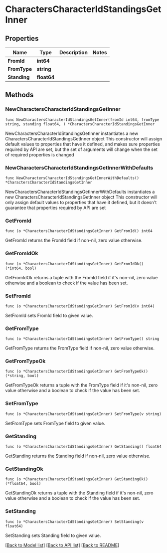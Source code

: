 # CharactersCharacterIdStandingsGetInner

## Properties

Name | Type | Description | Notes
------------ | ------------- | ------------- | -------------
**FromId** | **int64** |  | 
**FromType** | **string** |  | 
**Standing** | **float64** |  | 

## Methods

### NewCharactersCharacterIdStandingsGetInner

`func NewCharactersCharacterIdStandingsGetInner(fromId int64, fromType string, standing float64, ) *CharactersCharacterIdStandingsGetInner`

NewCharactersCharacterIdStandingsGetInner instantiates a new CharactersCharacterIdStandingsGetInner object
This constructor will assign default values to properties that have it defined,
and makes sure properties required by API are set, but the set of arguments
will change when the set of required properties is changed

### NewCharactersCharacterIdStandingsGetInnerWithDefaults

`func NewCharactersCharacterIdStandingsGetInnerWithDefaults() *CharactersCharacterIdStandingsGetInner`

NewCharactersCharacterIdStandingsGetInnerWithDefaults instantiates a new CharactersCharacterIdStandingsGetInner object
This constructor will only assign default values to properties that have it defined,
but it doesn't guarantee that properties required by API are set

### GetFromId

`func (o *CharactersCharacterIdStandingsGetInner) GetFromId() int64`

GetFromId returns the FromId field if non-nil, zero value otherwise.

### GetFromIdOk

`func (o *CharactersCharacterIdStandingsGetInner) GetFromIdOk() (*int64, bool)`

GetFromIdOk returns a tuple with the FromId field if it's non-nil, zero value otherwise
and a boolean to check if the value has been set.

### SetFromId

`func (o *CharactersCharacterIdStandingsGetInner) SetFromId(v int64)`

SetFromId sets FromId field to given value.


### GetFromType

`func (o *CharactersCharacterIdStandingsGetInner) GetFromType() string`

GetFromType returns the FromType field if non-nil, zero value otherwise.

### GetFromTypeOk

`func (o *CharactersCharacterIdStandingsGetInner) GetFromTypeOk() (*string, bool)`

GetFromTypeOk returns a tuple with the FromType field if it's non-nil, zero value otherwise
and a boolean to check if the value has been set.

### SetFromType

`func (o *CharactersCharacterIdStandingsGetInner) SetFromType(v string)`

SetFromType sets FromType field to given value.


### GetStanding

`func (o *CharactersCharacterIdStandingsGetInner) GetStanding() float64`

GetStanding returns the Standing field if non-nil, zero value otherwise.

### GetStandingOk

`func (o *CharactersCharacterIdStandingsGetInner) GetStandingOk() (*float64, bool)`

GetStandingOk returns a tuple with the Standing field if it's non-nil, zero value otherwise
and a boolean to check if the value has been set.

### SetStanding

`func (o *CharactersCharacterIdStandingsGetInner) SetStanding(v float64)`

SetStanding sets Standing field to given value.



[[Back to Model list]](../README.md#documentation-for-models) [[Back to API list]](../README.md#documentation-for-api-endpoints) [[Back to README]](../README.md)



